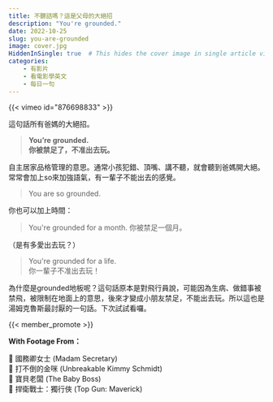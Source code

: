 ```yaml
---
title: 不聽話嗎？這是父母的大絕招
description: "You're grounded."
date: 2022-10-25
slug: you-are-grounded
image: cover.jpg
HiddenInSingle: true  # This hides the cover image in single article view
categories:
    - 有影片
    - 看電影學英文
    - 每日一句
---
```


{{< vimeo id="876698833" >}}


這句話所有爸媽的大絕招。  

> **You’re grounded.**  
> **你被禁足了，不准出去玩。**

自主居家品格管理的意思。通常小孩犯錯、頂嘴、講不聽，就會聽到爸媽開大絕。  
常常會加上so來加強語氣，有一輩子不能出去的感覺。

> You are so grounded.

你也可以加上時間：

> You're grounded for a month. 
你被禁足一個月。

（是有多愛出去玩？）


> You're grounded for a life.  
> 你一輩子不准出去玩！

為什麼是grounded地板呢？這句話原本是對飛行員說，可能因為生病、做錯事被禁飛，被限制在地面上的意思，後來才變成小朋友禁足，不能出去玩。所以這也是湯姆克魯斯最討厭的一句話。下次試試看囉。


{{< member_promote >}}

**With Footage From：**

🎥 國務卿女士 (Madam Secretary)  
🎥 打不倒的金咪 (Unbreakable Kimmy Schmidt)  
🎥 寶貝老闆 (The Baby Boss)  
🎥 捍衛戰士：獨行俠 (Top Gun: Maverick)

